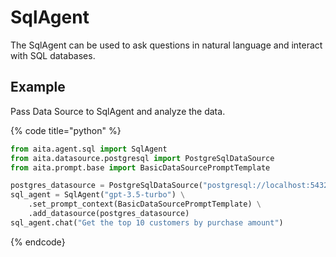 # SqlAgent

The SqlAgent can be used to ask questions in natural language and interact with SQL databases.

## Example

Pass Data Source to SqlAgent and analyze the data.

{% code title="python" %}

```python
from aita.agent.sql import SqlAgent
from aita.datasource.postgresql import PostgreSqlDataSource
from aita.prompt.base import BasicDataSourcePromptTemplate

postgres_datasource = PostgreSqlDataSource("postgresql://localhost:5432/db")
sql_agent = SqlAgent("gpt-3.5-turbo") \
    .set_prompt_context(BasicDataSourcePromptTemplate) \
    .add_datasource(postgres_datasource)
sql_agent.chat("Get the top 10 customers by purchase amount")
```

{% endcode}